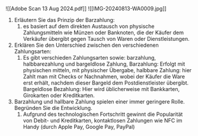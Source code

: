 
![[Adobe Scan 13 Aug 2024.pdf]]
![[IMG-20240813-WA0009.jpg]]
1. Erläutern Sie das Prinzip der Barzahlung:
	1. es basiert auf dem direkten Austausch von physische Zahlungsmitteln wie Münzen oder Banknoten, die der Käufer dem Verkäufer übergibt gegen Tausch von Waren oder Dienstleistungen.
2. Erklären Sie den Unterschied zwischen den verschiedenen Zahlungsarten:
	1. Es gibt verschieden Zahlungsarten sowie: barzahlung, halbbarezahlung und bargeldlose Zahlung,
	   Barzahlung: Erfolgt mit physischen mitteln, mit physischer Übergabe, 
	   halbbare Zahlung: hier Zahlt man mit Checks or Nachnahmen, wobei der Käufer die Ware erst erhält, nachdem dieser Bargeld dem Postdienstleister übergibt. 
	   Bargeldlose Bezahlung: Hier wird üblicherweise mit Bankkarten, Girokarten oder Kreditkarten.
3. Barzahlung und hallbare Zahlung spielen einer immer geringere Rolle. Begründen Sie die Entwicklung.
	1. Aufgrund des technologischen Fortschritt gewinnt die Popularität von Debit- und Kreditkarten, kontaktlosen Zahlungen wie NFC im Handy (durch Apple Pay, Google Pay, PayPal)
	   